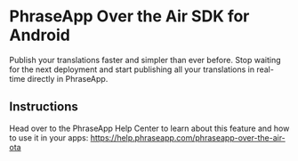 # PhraseApp Over the Air SDK for Android

Publish your translations faster and simpler than ever before. Stop waiting for the next deployment and start publishing all your translations in real-time directly in PhraseApp.

## Instructions

Head over to the PhraseApp Help Center to learn about this feature and how to use it in your apps: https://help.phraseapp.com/phraseapp-over-the-air-ota
